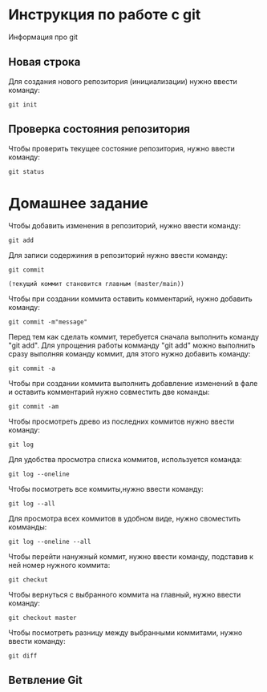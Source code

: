 # Инструкция по работе с git

Информация про git

## Новая строка

Для создания нового репозитория (инициализации) нужно ввести команду:

    git init

## Проверка состояния репозитория

Чтобы проверить текущее состояние репозитория, нужно ввести команду:

    git status

# Домашнее задание

Чтобы добавить изменения в репозиторий, нужно ввести команду:

    git add

Для записи содержиния в репозиторий нужно ввести команду:

    git commit

    (текущий коммит становится главным (master/main))

Чтобы при создании коммита оставить комментарий, нужно добавить команду:

    git commit -m"message"

Перед тем как сделать коммит, теребуется сначала выполнить команду "git add". Для упрощения работы комманду "git add" можно выполнить сразу выполняя команду коммит, для этого нужно добавить команду:

    git commit -a

Чтобы при создании коммита выполнить добавление изменений в фале и оставить комментарий нужно совместить две команды:

    git commit -am

Чтобы просмотреть древо из последних коммитов нужно ввести команду:

    git log

Для удобства просмотра списка коммитов, используется команда:

    git log --oneline

Чтобы посмотреть все коммиты,нужно ввести команду:

    git log --all

Для просмотра всех коммитов в удобном виде, нужно своместить комманды:

    git log --oneline --all

Чтобы перейти нанужный коммит, нужно ввести команду, подставив к ней номер нужного коммита:

    git checkut

Чтобы вернуться с выбранного коммита на главный, нужно ввести команду:

    git checkout master

Чтобы посмотреть разницу между выбранными коммитами, нужно ввести команду:

    git diff

## Ветвление Git 